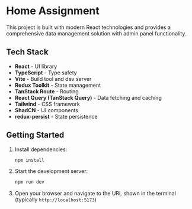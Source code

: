 # Home Assignment

This project is built with modern React technologies and provides a comprehensive data management solution with admin panel functionality.

## Tech Stack

- **React** - UI library
- **TypeScript** - Type safety
- **Vite** - Build tool and dev server
- **Redux Toolkit** - State management
- **TanStack Route** - Routing
- **React Query (TanStack Query)** - Data fetching and caching
- **Tailwind** - CSS framework
- **ShadCN** - UI components
- **redux-persist** - State persistence

## Getting Started

1. Install dependencies:

   ```bash
   npm install
   ```

2. Start the development server:

   ```bash
   npm run dev
   ```

3. Open your browser and navigate to the URL shown in the terminal (typically `http://localhost:5173`)
